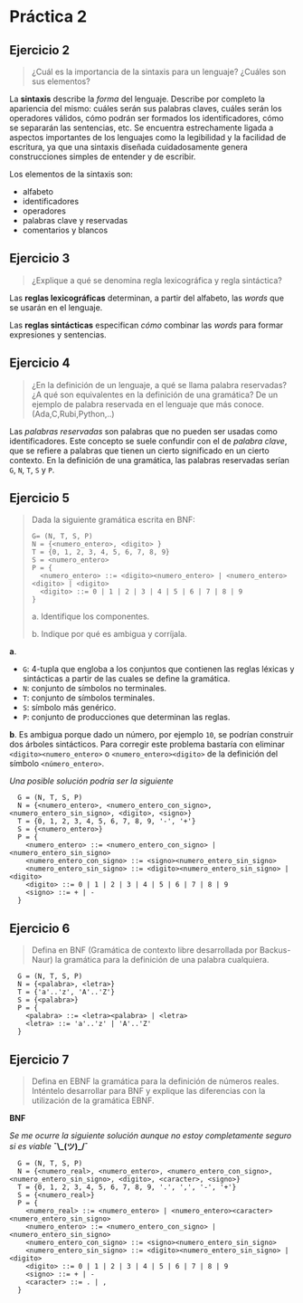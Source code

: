 # Práctica 2

## Ejercicio 2

> ¿Cuál es la importancia de la sintaxis para un lenguaje? ¿Cuáles son sus elementos?

La **sintaxis** describe la *forma* del lenguaje. Describe por completo la apariencia del mismo: cuáles serán sus palabras claves, cuáles serán los operadores válidos, cómo podrán ser formados los identificadores, cómo se separarán las sentencias, etc. Se encuentra estrechamente ligada a aspectos importantes de los lenguajes como la legibilidad y la facilidad de escritura, ya que una sintaxis diseñada cuidadosamente genera construcciones simples de entender y de escribir.

Los elementos de la sintaxis son:

* alfabeto
* identificadores
* operadores
* palabras clave y reservadas
* comentarios y blancos

## Ejercicio 3

> ¿Explique a qué se denomina regla lexicográfica y regla sintáctica?

Las **reglas lexicográficas** determinan, a partir del alfabeto, las *words* que se usarán en el lenguaje.

Las **reglas sintácticas** especifican *cómo* combinar las *words* para formar expresiones y sentencias.

## Ejercicio 4

> ¿En la definición de un lenguaje, a qué se llama palabra reservadas? ¿A qué son equivalentes en la definición de una gramática? De un ejemplo de palabra reservada en el lenguaje que más conoce. (Ada,C,Rubi,Python,..)

Las *palabras reservadas* son palabras que no pueden ser usadas como identificadores. Este concepto se suele confundir con el de *palabra clave*, que se refiere a palabras que tienen un cierto significado en un cierto contexto. En la definición de una gramática, las palabras reservadas serían `G`, `N`, `T`, `S` y `P`.

## Ejercicio 5

> Dada la siguiente gramática escrita en BNF:
> 
> ```
> G= (N, T, S, P)
> N = {<numero_entero>, <digito> }
> T = {0, 1, 2, 3, 4, 5, 6, 7, 8, 9}
> S = <numero_entero>
> P = {
>   <numero_entero> ::= <digito><numero_entero> | <numero_entero><digito> | <digito>
>   <digito> ::= 0 | 1 | 2 | 3 | 4 | 5 | 6 | 7 | 8 | 9
> }
> ```
> 
> a. Identifique los componentes.
> 
> b. Indique por qué es ambigua y corríjala.

**a**.

* `G`: 4-tupla que engloba a los conjuntos que contienen las reglas léxicas y sintácticas a partir de las cuales se define la gramática.
* `N`: conjunto de símbolos no terminales.
* `T`: conjunto de símbolos terminales.
* `S`: símbolo más genérico.
* `P`: conjunto de producciones que determinan las reglas.

**b**. Es ambigua porque dado un número, por ejemplo `10`, se podrían construir dos árboles sintácticos. Para corregir este problema bastaría con eliminar `<digito><numero_entero>` o `<numero_entero><digito>` de la definición del símbolo `<número_entero>`.

*Una posible solución podría ser la siguiente*
```
  G = (N, T, S, P)
  N = {<numero_entero>, <numero_entero_con_signo>, <numero_entero_sin_signo>, <digito>, <signo>}
  T = {0, 1, 2, 3, 4, 5, 6, 7, 8, 9, '-', '+'}
  S = {<numero_entero>}
  P = {
    <numero_entero> ::= <numero_entero_con_signo> | <numero_entero_sin_signo>
    <numero_entero_con_signo> ::= <signo><numero_entero_sin_signo>
    <numero_entero_sin_signo> ::= <digito><numero_entero_sin_signo> | <digito>
    <digito> ::= 0 | 1 | 2 | 3 | 4 | 5 | 6 | 7 | 8 | 9
    <signo> ::= + | -
  }
```

## Ejercicio 6

> Defina en BNF (Gramática de contexto libre desarrollada por Backus- Naur) la gramática para la definición de una palabra cualquiera.

```
  G = (N, T, S, P)
  N = {<palabra>, <letra>}
  T = {'a'..'z', 'A'..'Z'}
  S = {<palabra>}
  P = {
    <palabra> ::= <letra><palabra> | <letra>
    <letra> ::= 'a'..'z' | 'A'..'Z'
  }
```

## Ejercicio 7 

> Defina en EBNF la gramática para la definición de números reales. Inténtelo desarrollar para BNF y explique las diferencias con la utilización de la gramática EBNF.

**BNF**

*Se me ocurre la siguiente solución aunque no estoy completamente seguro si es viable* **¯\\\_(ツ)_/¯**
```
  G = (N, T, S, P)
  N = {<numero_real>, <numero_entero>, <numero_entero_con_signo>, <numero_entero_sin_signo>, <digito>, <caracter>, <signo>}
  T = {0, 1, 2, 3, 4, 5, 6, 7, 8, 9, '.', ',', '-', '+'}
  S = {<numero_real>}
  P = {
    <numero_real> ::= <numero_entero> | <numero_entero><caracter><numero_entero_sin_signo>
    <numero_entero> ::= <numero_entero_con_signo> | <numero_entero_sin_signo>
    <numero_entero_con_signo> ::= <signo><numero_entero_sin_signo>
    <numero_entero_sin_signo> ::= <digito><numero_entero_sin_signo> | <digito>
    <digito> ::= 0 | 1 | 2 | 3 | 4 | 5 | 6 | 7 | 8 | 9
    <signo> ::= + | -
    <caracter> ::= . | ,
  }
```


